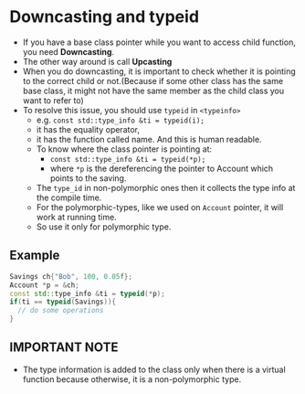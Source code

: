 # Downcasting and typeid

- If you have a base class pointer while you want to access child
  function, you need **Downcasting**.
- The other way around is call **Upcasting**
- When you do downcasting, it is important to check whether it is pointing
  to the correct child or not.(Because if some other class has the same
  base class, it might not have the same member as the child class you
  want to refer to)
- To resolve this issue, you should use `typeid` in `<typeinfo>`
  - e.g. `const std::type_info &ti = typeid(i);`
  - it has the equality operator,
  - it has the function called name. And this is human readable.
  - To know where the class pointer is pointing at:
    - `const std::type_info &ti = typeid(*p);`
    - where `*p` is the dereferencing the pointer to Account which points
      to the saving.
  - The `type_id` in non-polymorphic ones then it collects the type info
    at the compile time.
  - For the polymorphic-types, like we used on `Account` pointer, it will
    work at running time.
  - So use it only for polymorphic type.

## Example
```cpp
Savings ch{"Bob", 100, 0.05f};
Account *p = &ch;
const std::type_info &ti = typeid(*p);
if(ti == typeid(Savings)){
  // do some operations
}
```

## IMPORTANT NOTE
- The type information is added to the class only when there is a virtual function because otherwise, it is a non-polymorphic type.